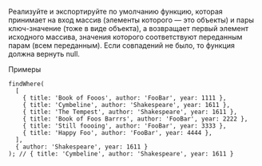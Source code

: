 Реализуйте и экспортируйте по умолчанию функцию, которая принимает на вход массив 
(элементы которого — это объекты) и пары ключ-значение (тоже в виде объекта), 
а возвращает первый элемент исходного массива, значения которого соответствуют 
переданным парам (всем переданным). Если совпадений не было, то функция должна вернуть null.

Примеры
```
findWhere(
  [
    { title: 'Book of Fooos', author: 'FooBar', year: 1111 },
    { title: 'Cymbeline', author: 'Shakespeare', year: 1611 },
    { title: 'The Tempest', author: 'Shakespeare', year: 1611 },
    { title: 'Book of Foos Barrrs', author: 'FooBar', year: 2222 },
    { title: 'Still foooing', author: 'FooBar', year: 3333 },
    { title: 'Happy Foo', author: 'FooBar', year: 4444 },
  ],
  { author: 'Shakespeare', year: 1611 }
); // { title: 'Cymbeline', author: 'Shakespeare', year: 1611 }
```

